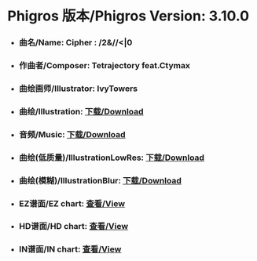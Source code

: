 
# Phigros 版本/Phigros Version:  3.10.0

- ### __曲名/Name:  Cipher : /2&//<|0__

- ### __作曲者/Composer:  Tetrajectory feat.Ctymax__

- ### __曲绘画师/Illustrator:  IvyTowers__

- ### __曲绘/Illustration:  [下载/Download](https://github.com/Po6647A/PAR/releases/download/3.10.0/1082.png)__

- ### __音频/Music:  [下载/Download](https://github.com/Po6647A/PAR/releases/download/3.10.0/1834.ogg)__

- ### __曲绘(低质量)/IllustrationLowRes:  [下载/Download](https://github.com/Po6647A/PAR/releases/download/3.10.0/1574.png)__

- ### __曲绘(模糊)/IllustrationBlur:  [下载/Download](https://github.com/Po6647A/PAR/releases/download/3.10.0/1328.png)__


- ### __EZ谱面/EZ chart:  [查看/View](./EZ.json/index.html)__

- ### __HD谱面/HD chart:  [查看/View](./HD.json/index.html)__

- ### __IN谱面/IN chart:  [查看/View](./IN.json/index.html)__
